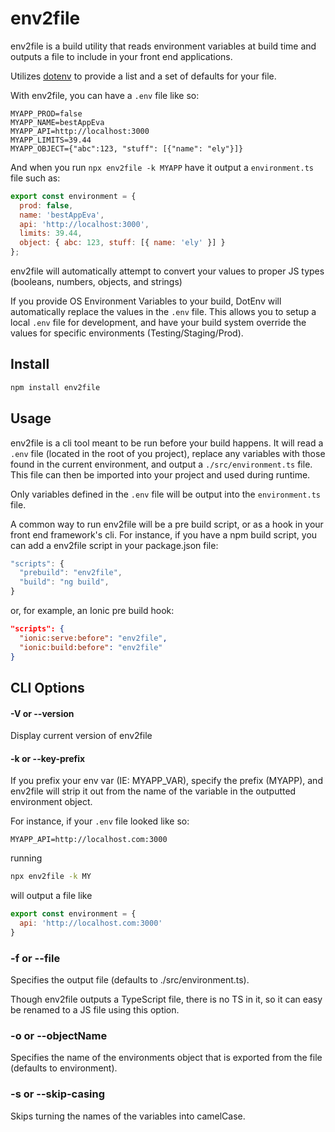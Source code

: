 # env2file

env2file is a build utility that reads environment variables at build time and outputs a file to include in your front end applications.

Utilizes [dotenv](https://www.npmjs.com/package/dotenv) to provide a list and a set of defaults for your file.

With env2file, you can have a `.env` file like so:

```
MYAPP_PROD=false
MYAPP_NAME=bestAppEva
MYAPP_API=http://localhost:3000
MYAPP_LIMITS=39.44
MYAPP_OBJECT={"abc":123, "stuff": [{"name": "ely"}]}
```

And when you run `npx env2file -k MYAPP` have it output a `environment.ts` file such as:

```js
export const environment = {
  prod: false,
  name: 'bestAppEva',
  api: 'http://localhost:3000',
  limits: 39.44,
  object: { abc: 123, stuff: [{ name: 'ely' }] }
};
```
env2file will automatically attempt to convert your values to proper JS types (booleans, numbers, objects, and strings)

If you provide OS Environment Variables to your build, DotEnv will automatically replace the values in the `.env` file. This allows you to setup a local `.env` file for development, and have your build system override the values for specific environments (Testing/Staging/Prod).


## Install

```bash
npm install env2file
```

## Usage

env2file is a cli tool meant to be run before your build happens. It will read a `.env` file (located in the root of you project), replace any variables with those found in the current environment, and output a `./src/environment.ts` file. This file can then be imported into your project and used during runtime.

Only variables defined in the `.env` file will be output into the `environment.ts` file.

A common way to run env2file will be a pre build script, or as a hook in your front end framework's cli. For instance, if you have a npm build script, you can add a env2file script in your package.json file:

```js
"scripts": {
  "prebuild": "env2file",
  "build": "ng build",
}
```

or, for example, an Ionic pre build hook:

```json
"scripts": {
  "ionic:serve:before": "env2file",
  "ionic:build:before": "env2file"
}
```

## CLI Options

#### -V or --version
Display current version of env2file

#### -k or --key-prefix
If you prefix your env var (IE: MYAPP_VAR), specify the prefix (MYAPP), and env2file will strip it out from the name of the variable in the outputted environment object.

For instance, if your `.env` file looked like so:

```text
MYAPP_API=http://localhost.com:3000
```
running
```bash
npx env2file -k MY
```
will output a file like
```js
export const environment = {
  api: 'http://localhost.com:3000'
}
```

### -f or --file

Specifies the output file (defaults to ./src/environment.ts).

Though env2file outputs a TypeScript file, there is no TS in it, so it can easy be renamed to a JS file using this option.

### -o or --objectName

Specifies the name of the environments object that is exported from the file (defaults to environment).

### -s or --skip-casing

Skips turning the names of the variables into camelCase.
